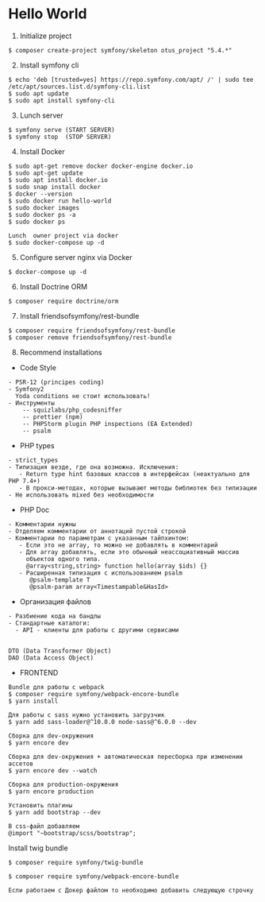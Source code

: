 # Hello World

1. Initialize project 
```
$ composer create-project symfony/skeleton otus_project "5.4.*"
```

2. Install symfony cli 
```
$ echo 'deb [trusted=yes] https://repo.symfony.com/apt/ /' | sudo tee /etc/apt/sources.list.d/symfony-cli.list
$ sudo apt update
$ sudo apt install symfony-cli
```

3. Lunch server 
```
$ symfony serve (START SERVER)
$ symfony stop  (STOP SERVER)
```

4. Install Docker
```
$ sudo apt-get remove docker docker-engine docker.io
$ sudo apt-get update
$ sudo apt install docker.io
$ sudo snap install docker
$ docker --version
$ sudo docker run hello-world
$ sudo docker images
$ sudo docker ps -a
$ sudo docker ps

Lunch  owner project via docker
$ sudo docker-compose up -d
```


5. Configure server nginx via Docker 
```
$ docker-compose up -d
```

6. Install Doctrine ORM
```
$ composer require doctrine/orm
```


7. Install friendsofsymfony/rest-bundle
```
$ composer require friendsofsymfony/rest-bundle
$ composer remove friendsofsymfony/rest-bundle
```

8. Recommend installations
- Code Style
```
- PSR-12 (principes coding)
- Symfony2
  Yoda conditions не стоит использовать!
- Инструменты
    -- squizlabs/php_codesniffer
    -- prettier (npm)
    -- PHPStorm plugin PHP inspections (EA Extended)
    -- psalm
```

- PHP types
```
- strict_types
- Типизация везде, где она возможна. Исключения:
   - Return type hint базовых классов в интерфейсах (неактуально для PHP 7.4+)
   - В прокси-методах, которые вызывают методы библиотек без типизации
- Не использовать mixed без необходимости
```

- PHP Doc
```
- Комментарии нужны
- Отделяем комментарии от аннотаций пустой строкой
- Комментарии по параметрам с указанным тайпхинтом:
   - Если это не array, то можно не добавлять в комментарий
   - Для array добавлять, если это обычный неассоциативный массив
     объектов одного типа.
     @array<string,string> function hello(array $ids) {}
   - Расширенная типизация с использованием psalm
      @psalm-template T
      @psalm-param array<Timestampable&HasId>
```

- Организация файлов
```
- Разбиение кода на бандлы
- Стандартные каталоги:
  - API - клиенты для работы с другими сервисами
  

DTO (Data Transformer Object)
DAO (Data Access Object)
```

- FRONTEND
```
Bundle для работы с webpack
$ composer require symfony/webpack-encore-bundle
$ yarn install

Для работы с sass нужно установить загрузчик
$ yarn add sass-loader@^10.0.0 node-sass@^6.0.0 --dev

Сборка для dev-окружения
$ yarn encore dev

Сборка для dev-окружения + автоматическая пересборка при изменении ассетов
$ yarn encore dev --watch

Сборка для production-окружения
$ yarn encore production

Установить плагины 
$ yarn add bootstrap --dev

В css-файл добавляем
@import "~bootstrap/scss/bootstrap";
```

Install twig bundle
```
$ composer require symfony/twig-bundle
```

```
$ composer require symfony/webpack-encore-bundle

Если работаем с Докер файлом то необходимо добавить следующую строчку
```

